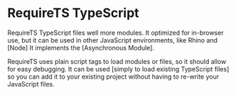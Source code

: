 # RequireTS TypeScript

RequireTS TypeScript files well more modules. It
optimized for in-browser use, but it can be used
in other JavaScript environments, like Rhino and
[Node] It implements the
[Asynchronous Module].

RequireTS uses plain script tags to load modules or files, so it should allow for
easy debugging. It can be used
[simply to load existing TypeScript files]
so you can add it to your existing project without having to re-write your
JavaScript files.
